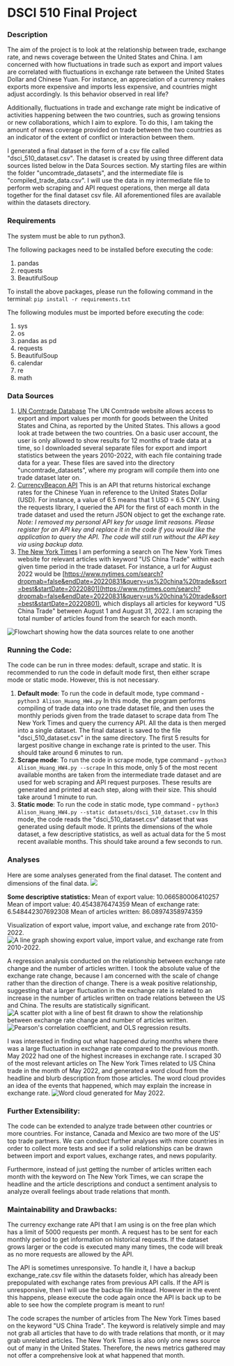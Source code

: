 # DSCI 510 Final Project

### Description
The aim of the project is to look at the relationship between trade, exchange rate, and news coverage between the United States and China. I am concerned with how fluctuations in trade such as export and import values are correlated with fluctuations in exchange rate between the United States Dollar and Chinese Yuan. For instance, an appreciation of a currency makes exports more expensive and imports less expensive, and countries might adjust accordingly. Is this behavior observed in real life?

Additionally, fluctuations in trade and exchange rate might be indicative of activities happening between the two countries, such as growing tensions or new collaborations, which I aim to explore. To do this, I am taking the amount of news coverage provided on trade between the two countries as an indicator of the extent of conflict or interaction between them.

I generated a final dataset in the form of a csv file called "dsci_510_dataset.csv". The dataset is created by using three different data sources listed below in the Data Sources section. My starting files are within the folder "uncomtrade_datasets", and the intermediate file is "compiled_trade_data.csv". I will use the data in my intermediate file to perform web scraping and API request operations, then merge all data together for the final dataset csv file. All aforementioned files are available within the datasets directory.

### Requirements
The system must be able to run python3.

The following packages need to be installed before executing the code:
1. pandas
2. requests
3. BeautifulSoup

To install the above packages, please run the following command in the terminal:
`pip install -r requirements.txt`

The following modules must be imported before executing the code:
1. sys
2. os
3. pandas as pd
4. requests
5. BeautifulSoup
6. calendar
7. re
8. math

### Data Sources
1. [UN Comtrade Database](https://comtradeplus.un.org/)
The UN Comtrade website allows access to export and import values per month for goods between the United States and China, as reported by the United States. This allows a good look at trade between the two countries.
On a basic user account, the user is only allowed to show results for 12 months of trade data at a time, so I downloaded several separate files for export and import statistics between the years 2010-2022, with each file containing trade data for a year. These files are saved into the directory "uncomtrade_datasets", where my program will compile them into one trade dataset later on.
2. [CurrencyBeacon API](https://currencybeacon.com/api-documentation)
This is an API that returns historical exchange rates for the Chinese Yuan in reference to the United States Dollar (USD). For instance, a value of 6.5 means that 1 USD = 6.5 CNY. Using the requests library, I queried the API for the first of each month in the trade dataset and used the return JSON object to get the exchange rate. *Note: I removed my personal API key for usage limit reasons. Please register for an API key and replace it in the code if you would like the application to query the API. The code will still run without the API key via using backup data.*
3. [The New York Times](https://www.nytimes.com/)
I am performing a search on The New York Times website for relevant articles with keyword "US China Trade" within each given time period in the trade dataset. For instance, a url for August 2022 would be [https://www.nytimes.com/search?dropmab=false&endDate=20220831&query=us%20china%20trade&sort=best&startDate=20220801](https://www.nytimes.com/search?dropmab=false&endDate=20220831&query=us%20china%20trade&sort=best&startDate=20220801), which displays all articles for keyword "US China Trade" between August 1 and August 31, 2022. I am scraping the total number of articles found from the search for each month.

![Flowchart showing how the data sources relate to one another](img/flowchart.png)

### Running the Code:
The code can be run in three modes: default, scrape and static. It is recommended to run the code in default mode first, then either scrape mode or static mode. However, this is not necessary.

1. **Default mode**: To run the code in default mode, type command - `python3 Alison_Huang_HW4.py`
In this mode, the program performs compiling of trade data into one trade dataset file, and then uses the monthly periods given from the trade dataset to scrape data from The New York Times and query the currency API. All the data is then merged into a single dataset. The final dataset is saved to the file "dsci_510_dataset.csv" in the same directory. The first 5 results for largest positive change in exchange rate is printed to the user. This should take around 6 minutes to run.
2. **Scrape mode**: To run the code in scrape mode, type command - `python3 Alison_Huang_HW4.py --scrape`
In this mode, only 5 of the most recent available months are taken from the intermediate trade dataset and are used for web scraping and API request purposes. These results are generated and printed at each step, along with their size. This should take around 1 minute to run.
3. **Static mode**: To run the code in static mode, type command - `python3 Alison_Huang_HW4.py --static datasets/dsci_510_dataset.csv`
In this mode, the code reads the "dsci_510_dataset.csv" dataset that was generated using default mode. It prints the dimensions of the whole dataset, a few descriptive statistics, as well as actual data for the 5 most recent available months. This should take around a few seconds to run.

### Analyses
Here are some analyses generated from the final dataset.
The content and dimensions of the final data.
![](img/df.png)

**Some descriptive statistics:**
Mean of export value: 10.066580006410257
Mean of import value: 40.4543876474359
Mean of exchange rate: 6.548442307692308
Mean of articles written: 86.08974358974359

Visualization of export value, import value, and exchange rate from 2010-2022.
![A line graph showing export value, import value, and exchange rate from 2010-2022.](img/line_graph.png)

A regression analysis conducted on the relationship between exchange rate change and the number of articles written. I took the absolute value of the exchange rate change, because I am concerned with the scale of change rather than the direction of change. There is a weak positive relationship, suggesting that a larger fluctuation in the exchange rate is related to an increase in the number of articles written on trade relations between the US and China. The results are statistically significant.
![A scatter plot with a line of best fit drawn to show the relationship between exchange rate change and number of articles written.](img/linear_regression.png)
![Pearson's correlation coefficient, and OLS regression results.](img/pearsons.png)

I was interested in finding out what happened during months where there was a large fluctuation in exchange rate compared to the previous month. May 2022 had one of the highest increases in exchange rate. I scraped 30 of the most relevant articles on The New York Times related to US China trade in the month of May 2022, and generated a word cloud from the headline and blurb description from those articles. The word cloud provides an idea of the events that happened, which may explain the increase in exchange rate.
![Word cloud generated for May 2022.](img/wordcloud.png)

### Further Extensibility:
The code can be extended to analyze trade between other countries or more countries. For instance, Canada and Mexico are two more of the US' top trade partners. We can conduct further analyses with more countries in order to collect more tests and see if a solid relationships can be drawn between import and export values, exchange rates, and news popularity.

Furthermore, instead of just getting the number of articles written each month with the keyword on The New York Times, we can scrape the headline and the article descriptions and conduct a sentiment analysis to analyze overall feelings about trade relations that month.

### Maintainability and Drawbacks:
The currency exchange rate API that I am using is on the free plan which has a limit of 5000 requests per month. A request has to be sent for each monthly period to get information on historical requests. If the dataset grows larger or the code is executed many many times, the code will break as no more requests are allowed by the API.

The API is sometimes unresponsive. To handle it, I have a backup exchange_rate.csv file within the datasets folder, which has already been prepopulated with exchange rates from previous API calls. If the API is unresponsive, then I will use the backup file instead. However in the event this happens, please execute the code again once the API is back up to be able to see how the complete program is meant to run!

The code scrapes the number of articles from The New York Times based on the keyword "US China Trade". The keyword is relatively simple and may not grab all articles that have to do with trade relations that month, or it may grab unrelated articles. The New York Times is also only one news source out of many in the United States. Therefore, the news metrics gathered may not offer a comprehensive look at what happened that month.